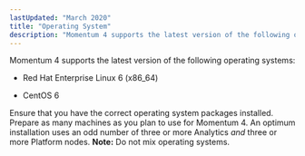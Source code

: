 ```yaml
---
lastUpdated: "March 2020"
title: "Operating System"
description: "Momentum 4 supports the latest version of the following operating systems Red Hat Enterprise Linux 6 x 86 64 Cent OS 6 Ensure that you have the correct operating system packages installed Prepare as many machines as you plan to use for Momentum 4 An optimum installation uses an odd..."
---
```


Momentum 4 supports the latest version of the following operating systems:

*   Red Hat Enterprise Linux 6 (x86_64)

*   CentOS 6

Ensure that you have the correct operating system packages installed. Prepare as many machines as you plan to use for Momentum 4\. An optimum installation uses an odd number of three or more Analytics *and* three or more Platform nodes. **Note:** Do not mix operating systems.